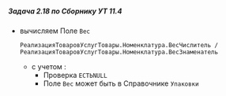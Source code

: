 
##### Задача 2.18  по Сборнику УТ 11.4

- вычисляем Поле `Вес` 
 
    `РеализацияТоваровУслугТовары.Номенклатура.ВесЧислитель / РеализацияТоваровУслугТовары.Номенклатура.ВесЗнаменатель`
    - c учетом :
        - Проверка `ЕСТЬNULL`  
        - Поле `Вес` может быть в Справочнике `Упаковки` 